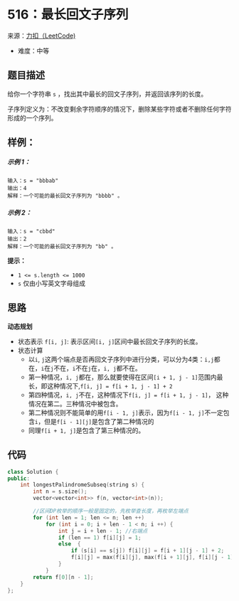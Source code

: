 # 516：最长回文子序列
来源：[力扣（LeetCode)](https://leetcode.cn/problems/longest-palindromic-subsequence/)

* 难度：中等

## 题目描述
给你一个字符串 `s` ，找出其中最长的回文子序列，并返回该序列的长度。

子序列定义为：不改变剩余字符顺序的情况下，删除某些字符或者不删除任何字符形成的一个序列。

## 样例：
##### 示例 1：
```
输入：s = "bbbab"
输出：4
解释：一个可能的最长回文子序列为 "bbbb" 。
```
##### 示例 2：
```
输入：s = "cbbd"
输出：2
解释：一个可能的最长回文子序列为 "bb" 。
```

**提示：**
* `1 <= s.length <= 1000`
* `s` 仅由小写英文字母组成
  
## 思路
**动态规划**
* 状态表示
`f[i, j]`: 表示区间`[i, j]`区间中最长回文子序列的长度。
* 状态计算
  * 以`i`, `j`这两个端点是否再回文子序列中进行分类，可以分为4类：`i,j`都在，`i`在`j`不在，`i`不在`j`在，`i, j`都不在。
  * 第一种情况，`i, j`都在，那么就要使得在区间`[i + 1, j - 1]`范围内最长，即这种情况下,`f[i, j] = f[i + 1, j - 1] + 2`
  * 第四种情况，`i, j`不在，这种情况下`f[i, j] = f[i + 1, j - 1]`， 这种情况在第二。三种情况中被包含。
  * 第二种情况则不能简单的用`f[i - 1, j]`表示，因为`f[i - 1, j]`不一定包含`i`，但是`f[i - 1][j]`是包含了第二种情况的
  * 同理`f[i + 1, j]`是包含了第三种情况的。


## 代码
```c++
class Solution {
public:
    int longestPalindromeSubseq(string s) {
        int n = s.size();
        vector<vector<int>> f(n, vector<int>(n));

        //区间DP枚举的顺序一般是固定的，先枚举查长度，再枚举左端点
        for (int len = 1; len <= n; len ++)
            for (int i = 0; i + len - 1 < n; i ++) {
                int j = i + len - 1; //右端点
                if (len == 1) f[i][j] = 1;
                else  {
                    if (s[i] == s[j]) f[i][j] = f[i + 1][j - 1] + 2;
                    f[i][j] = max(f[i][j], max(f[i + 1][j], f[i][j - 1]));
                }
            }
        return f[0][n - 1];
    }
};
```